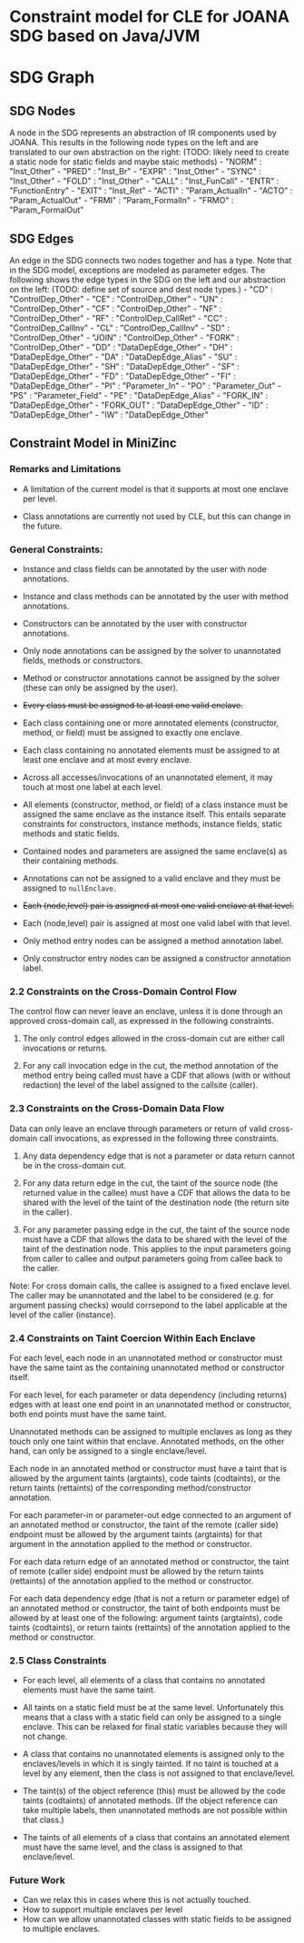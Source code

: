 

# Constraint model for CLE for JOANA SDG based on Java/JVM
# SDG Graph
## SDG Nodes
A node in the SDG represents an abstraction of IR components used by JOANA. This results in the following node types on the left and are translated to our own abstraction on the right: (TODO: likely need to create a static node for static fields and maybe staic methods)
    - "NORM" : "Inst_Other"
    - "PRED" : "Inst_Br"
    - "EXPR" : "Inst_Other"
    - "SYNC" : "Inst_Other"
    - "FOLD" : "Inst_Other"
    - "CALL" : "Inst_FunCall"
    - "ENTR" : "FunctionEntry"
    - "EXIT" : "Inst_Ret"
    - "ACTI" : "Param_ActualIn"
    - "ACTO" : "Param_ActualOut"
    - "FRMI" : "Param_FormalIn"
    - "FRMO" : "Param_FormalOut"
## SDG Edges
An edge in the SDG connects two nodes together and has a type. Note that in the SDG model, exceptions are modeled as parameter edges. The following shows the edge types in the SDG on the left and our abstraction on the left: (TODO: define set of source and dest node types.) 
    - "CD" : "ControlDep_Other"
    - "CE" : "ControlDep_Other"
    - "UN" : "ControlDep_Other"
    - "CF" : "ControlDep_Other"
    - "NF" : "ControlDep_Other"
    - "RF" : "ControlDep_CallRet"
    - "CC" : "ControlDep_CallInv"
    - "CL" : "ControlDep_CallInv"
    - "SD" : "ControlDep_Other"
    - "JOIN" : "ControlDep_Other"
    - "FORK" : "ControlDep_Other"
    - "DD" : "DataDepEdge_Other"
    - "DH" : "DataDepEdge_Other"
    - "DA" : "DataDepEdge_Alias"
    - "SU" : "DataDepEdge_Other"
    - "SH" : "DataDepEdge_Other"
    - "SF" : "DataDepEdge_Other"
    - "FD" : "DataDepEdge_Other"
    - "FI" : "DataDepEdge_Other"
    - "PI" : "Parameter_In"
    - "PO" : "Parameter_Out"
    - "PS" : "Parameter_Field"
    - "PE" : "DataDepEdge_Alias"
    - "FORK_IN" : "DataDepEdge_Other"
    - "FORK_OUT" : "DataDepEdge_Other"
    - "ID" : "DataDepEdge_Other"
    - "IW" : "DataDepEdge_Other"


## Constraint Model in MiniZinc

### Remarks and Limitations

* A limitation of the current model is that it supports at most one enclave per level.
 
* Class annotations are currently not used by CLE, but this can change in the future.

### General Constraints:

* Instance and class fields can be annotated by the user with node annotations.

* Instance and class methods can be annotated by the user with method annotations.

* Constructors can be annotated by the user with constructor annotations.

* Only node annotations can be assigned by the solver to unannotated fields, methods or constructors.

* Method or constructor annotations cannot be assigned by the solver (these can only be assigned by the user). 

* ~~Every class must be assigned to at least one valid enclave.~~

* Each class containing one or more annotated elements (constructor, method, or field) must be assigned to exactly one enclave. 

* Each class containing no annotated elements must be assigned to at least one enclave and at most every enclave.

* Across all accesses/invocations of an unannotated element, it may touch at most one label at each level.

* All elements (constructor, method, or field) of a class instance must be assigned the same enclave as the instance itself. This entails separate constraints for constructors, instance methods, instance fields, static methods and static fields.

* Contained nodes and parameters are assigned the same enclave(s) as their containing
methods.  

* Annotations can not be assigned to a valid enclave and they must be
assigned to `nullEnclave`.

* ~~Each (node,level) pair is assigned at most one valid enclave at that level.~~

* Each (node,level) pair is assigned at most one valid label with that level.

* Only method entry nodes can be assigned a method annotation label.
* Only constructor entry nodes can be assigned a constructor annotation label.

### 2.2 Constraints on the Cross-Domain Control Flow

The control flow can never leave an enclave, unless it is done through an
approved cross-domain call, as expressed in the following constraints.

1) The only control edges allowed in the cross-domain cut are either call
invocations or returns. 

2) For any call invocation edge in the cut, the method annotation of the method entry being called must have a CDF that allows (with or without redaction) the level of the label assigned to the callsite (caller).  


### 2.3 Constraints on the Cross-Domain Data Flow

Data can only leave an enclave through parameters or return of valid
cross-domain call invocations, as expressed in the following three constraints. 

1) Any data dependency edge that is not a parameter or data return cannot be in the
cross-domain cut.  

2) For any data return edge in the cut, the taint of the source
node (the returned value in the callee) must have a CDF that allows the data to
be shared with the level of the taint of the destination node (the return site 
in the caller). 

3) For any parameter passing edge in the cut, the taint of the source
node must have a CDF that allows the data to be shared with the level of the taint of the destination node. This applies to the input parameters going from caller to callee and output parameters going from callee back to the caller.

Note: For cross domain calls, the callee is assigned to a fixed enclave level. The caller may be unannotated and the label to be considered (e.g. for argument passing checks) would corrsepond to the label applicable at the level of the caller (instance).


### 2.4 Constraints on Taint Coercion Within Each Enclave

For each level, each node in an unannotated method or constructor must have the same taint as the containing unannotated method or constructor itself.

For each level, for each parameter or data dependency (including returns) edges with at least one end point in an unannotated method or constructor, both end points must have the same taint.

Unannotated methods can be assigned to multiple enclaves as long as they touch only one taint within that enclave. Annotated methods, on the other hand, can only be assigned to a single enclave/level.

Each node in an annotated method or constructor must have a taint that is allowed by the argument taints (argtaints), code taints (codtaints), or the return taints (rettaints) of the corresponding method/constructor annotation.

For each parameter-in or parameter-out edge connected to an argument of an annotated method or constructor, the taint of the remote (caller side) endpoint must be allowed by the argument taints (argtaints) for that argument in the annotation applied to the method or constructor.

For each data return edge of an annotated method or constructor, the taint of remote (caller side) endpoint must be allowed by the return taints (rettaints) of the annotation applied to the method or constructor.

For each data dependency edge (that is not a return or parameter edge) of an annotated method or constructor, the taint of both endpoints must be allowed by at least one of the following: argument taints (argtaints), code taints (codtaints), or return taints (rettaints) of the annotation applied to the method or constructor.

### 2.5 Class Constraints


* For each level, all elements of a class that contains no annotated elements must have the same taint.

* All taints on a static field must be at the same level. Unfortunately this means that a class with a static field can only be assigned to a single enclave. This can be relaxed for final static variables because they will not change.


* A class that contains no unannotated elements is assigned only to the enclaves/levels in which it is singly tainted. If no taint is touched at a level by any element, then the class is not assigned to that enclave/level.

* The taint(s) of the object reference (this) must be allowed by the code taints (codtaints) of annotated methods. (If the object reference can take multiple labels, then unannotated methods are not possible within that class.)

* The taints of all elements of a class that contains an annotated element must have the same level, and the class is assigned to that enclave/level.

### Future Work
* Can we relax this in cases where this is not actually touched.
* How to support multiple enclaves per level
* How can we allow unannotated classes with static fields to be assigned to multiple enclaves.






